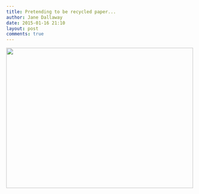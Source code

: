 ```yaml
---
title: Pretending to be recycled paper...
author: Jane Dallaway
date: 2015-01-16 21:10
layout: post
comments: true
---
```


<div><a href="http://static.skitters.dallaway.com/tp_IMG_20150116_210838.JPG"><img src="http://static.skitters.dallaway.com/tp_thumb_IMG_20150116_210838.JPG" width="500" height="375"/></a></div>


  
      
